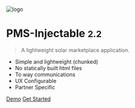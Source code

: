 ![logo](https://s3.amazonaws.com/solarassets/partner_assets/pkms_icon.png)

# PMS-Injectable <small>2.2</small>

> A lightweight solar marketplace application.

- Simple and lightweight (chunked)
- No statically built html files
- To way communications
- UX Configurable
- Partner Specific

[Demo](https://codebase2-prelive.pickmysolar.com/)
[Get Started](/#introduction)


[https://pickmysolar.com/wp-content/uploads/2016/12/pkms_fav.png]: _media/icon.svg
